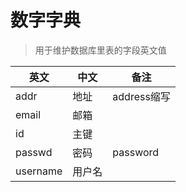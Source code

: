 # 数字字典

> 用于维护数据库里表的字段英文值

| 英文   | 中文 | 备注 |
|------|----| ---------- |
| addr | 地址 | address缩写 |
| email | 邮箱 | |
| id   | 主键 |  |
| passwd | 密码 | password |
| username | 用户名 | |


